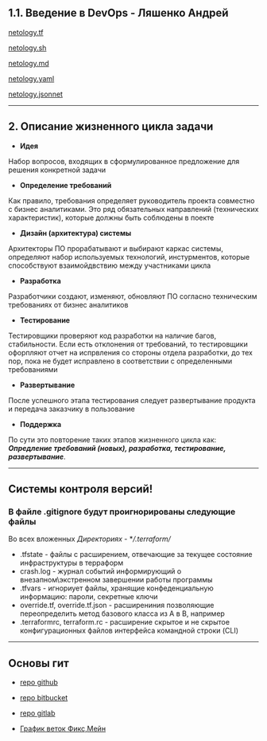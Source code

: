 ## 1.1. Введение в DevOps - Ляшенко Андрей

[netology.tf](https://github.com/and1V/Netology.DevOps-HomeWork/blob/main/netology.tf.png)

[netology.sh](https://github.com/and1V/Netology.DevOps-HomeWork/blob/main/netology.sh.png)

[netology.md](https://github.com/and1V/Netology.DevOps-HomeWork/blob/main/netology.md.png)

[netology.yaml](https://github.com/and1V/Netology.DevOps-HomeWork/blob/main/netology.yaml.png)

[netology.jsonnet](https://github.com/and1V/Netology.DevOps-HomeWork/blob/main/netology.jsonnet.png)
____________________

## 2. Описание жизненного цикла задачи 

+ **Идея**

 Набор вопросов, входящих в сформулированное предложение для решения конкретной задачи
 
+ **Определение требований**

Как правило, требования определяет руководитель проекта совместно с бизнес аналитиками. Это ряд обязательных направлений (технических характеристик), которые должны быть соблюдены в поекте

+ **Дизайн (архитектура) системы**

Архитекторы ПО прорабатывают и выбирают каркас системы, определяют набор используемых технологий, инстурментов, которые способствуют взаимойдвствию между участниками цикла

+ **Разработка**

Разработчики создают, изменяют, обновляют ПО согласно техническим требованиях от бизнес аналитиков 

+ **Тестирование**

Тестировщики проверяют код разработки на наличие багов, стабильности. Если есть отклонения от требований, то тестировщики офорпляют отчет на испрвления со стороны отдела разработки, до тех пор, пока не будет исправлено в соответствии с определенными требованиями 

+ **Развертывание**

После успешного этапа тестирования следует развертывание продукта и передача заказчику в пользование

+ **Поддержка**

По сути это повторение таких этапов жизненного цикла как: ***Опредление требований (новых), разработка, тестирование, развертывание***. 

_______________

## Системы контроля версий!

### В файле .gitignore будут проигнорированы следующие файлы 

 Во всех вложенных *Директориях* - **/.terraform/*

+ .tfstate - файлы с расширением, отвечающие за текущее состояние инфраструктуры в терраформ
+ crash.log - журнал событий информирующий о внезапном\экстренном завершении работы программы
+ .tfvars - игнориует файлы, хранящие конфеденциальную информацию: пароли, секретные ключи
+ override.tf,
override.tf.json - расширениния позволяющие переопределить метод базового класса из А в В, например
+ .terraformrc,
terraform.rc - расширение скрытое и не скрытое конфигурационных файлов интерфейса командной строки (CLI)

______________

## Основы гит 

+ [repo github](https://github.com/and1V/Netology.DevOps-HomeWork/tree/main)

+ [repo bitbucket](https://bitbucket.org/and1v/netology-devops/src/main/)

+ [repo gitlab](https://gitlab.com/and1V/netology-devops/-/tree/main)

+ [График веток Фикс,Мейн](https://github.com/and1V/Netology.DevOps-HomeWork/network)

